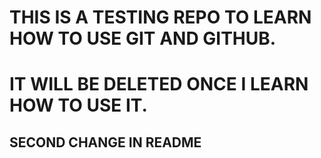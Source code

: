 # THIS IS A TESTING REPO TO LEARN HOW TO USE GIT AND GITHUB.
# IT WILL BE DELETED ONCE I LEARN HOW TO USE IT.

## SECOND CHANGE IN README

